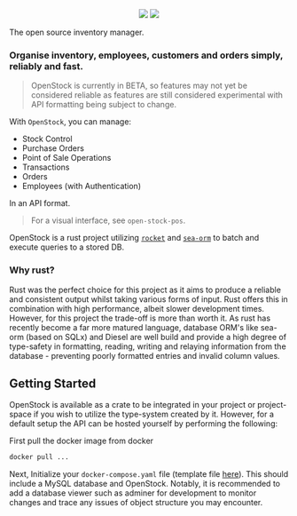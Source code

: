 
<div style="text-align:center">
   <img src="https://raw.githubusercontent.com/bennjii/open-stock/c811808ca63d75bfa99d5e4f032bab57dd997bec/docs/open-stock.svg#gh-dark-mode-only">
   
   <img src="https://raw.githubusercontent.com/bennjii/open-stock/c811808ca63d75bfa99d5e4f032bab57dd997bec/docs/open-stock-light.svg#gh-light-mode-only">
</div>

The open source inventory manager.

### Organise inventory, employees, customers and orders simply, reliably and fast. 

> OpenStock is currently in BETA, so features may not yet be considered reliable as features are still considered experimental with API formatting being subject to change.

With `OpenStock`, you can manage:
- Stock Control
- Purchase Orders
- Point of Sale Operations
- Transactions
- Orders
- Employees (with Authentication)

In an API format. 
> For a visual interface, see `open-stock-pos`. 

OpenStock is a rust project utilizing [`rocket`](https://rocket.rs/) and [`sea-orm`](https://github.com/SeaQL/sea-orm) to batch and execute queries to a stored DB. 

### Why rust?
Rust was the perfect choice for this project as it aims to produce a reliable and consistent output whilst taking various forms of input. Rust offers this in combination with high performance, albeit slower development times. However, for this project the trade-off is more than worth it. As rust has recently become a far more matured language, database ORM's like sea-orm (based on SQLx) and Diesel are well build and provide a high degree of type-safety in formatting, reading, writing and relaying information from the database - preventing poorly formatted entries and invalid column values. 

## Getting Started
OpenStock is available as a crate to be integrated in your project or project-space if you wish to utilize the type-system created by it. However, for a default setup the API can be hosted yourself by performing the following:

First pull the docker image from docker

```sh
docker pull ...
```

Next, Initialize your `docker-compose.yaml` file (template file [here](./docker-compose.yaml)). This should include a MySQL database and OpenStock. Notably, it is recommended to add a database viewer such as adminer for development to monitor changes and trace any issues of object structure you may encounter.
